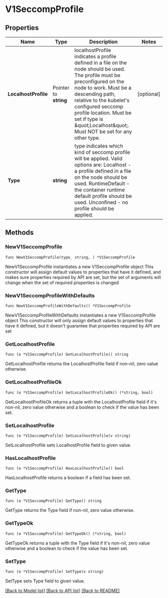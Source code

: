 # V1SeccompProfile

## Properties

Name | Type | Description | Notes
------------ | ------------- | ------------- | -------------
**LocalhostProfile** | Pointer to **string** | localhostProfile indicates a profile defined in a file on the node should be used. The profile must be preconfigured on the node to work. Must be a descending path, relative to the kubelet&#39;s configured seccomp profile location. Must be set if type is \&quot;Localhost\&quot;. Must NOT be set for any other type. | [optional] 
**Type** | **string** | type indicates which kind of seccomp profile will be applied. Valid options are:  Localhost - a profile defined in a file on the node should be used. RuntimeDefault - the container runtime default profile should be used. Unconfined - no profile should be applied. | 

## Methods

### NewV1SeccompProfile

`func NewV1SeccompProfile(type_ string, ) *V1SeccompProfile`

NewV1SeccompProfile instantiates a new V1SeccompProfile object
This constructor will assign default values to properties that have it defined,
and makes sure properties required by API are set, but the set of arguments
will change when the set of required properties is changed

### NewV1SeccompProfileWithDefaults

`func NewV1SeccompProfileWithDefaults() *V1SeccompProfile`

NewV1SeccompProfileWithDefaults instantiates a new V1SeccompProfile object
This constructor will only assign default values to properties that have it defined,
but it doesn't guarantee that properties required by API are set

### GetLocalhostProfile

`func (o *V1SeccompProfile) GetLocalhostProfile() string`

GetLocalhostProfile returns the LocalhostProfile field if non-nil, zero value otherwise.

### GetLocalhostProfileOk

`func (o *V1SeccompProfile) GetLocalhostProfileOk() (*string, bool)`

GetLocalhostProfileOk returns a tuple with the LocalhostProfile field if it's non-nil, zero value otherwise
and a boolean to check if the value has been set.

### SetLocalhostProfile

`func (o *V1SeccompProfile) SetLocalhostProfile(v string)`

SetLocalhostProfile sets LocalhostProfile field to given value.

### HasLocalhostProfile

`func (o *V1SeccompProfile) HasLocalhostProfile() bool`

HasLocalhostProfile returns a boolean if a field has been set.

### GetType

`func (o *V1SeccompProfile) GetType() string`

GetType returns the Type field if non-nil, zero value otherwise.

### GetTypeOk

`func (o *V1SeccompProfile) GetTypeOk() (*string, bool)`

GetTypeOk returns a tuple with the Type field if it's non-nil, zero value otherwise
and a boolean to check if the value has been set.

### SetType

`func (o *V1SeccompProfile) SetType(v string)`

SetType sets Type field to given value.



[[Back to Model list]](../README.md#documentation-for-models) [[Back to API list]](../README.md#documentation-for-api-endpoints) [[Back to README]](../README.md)


